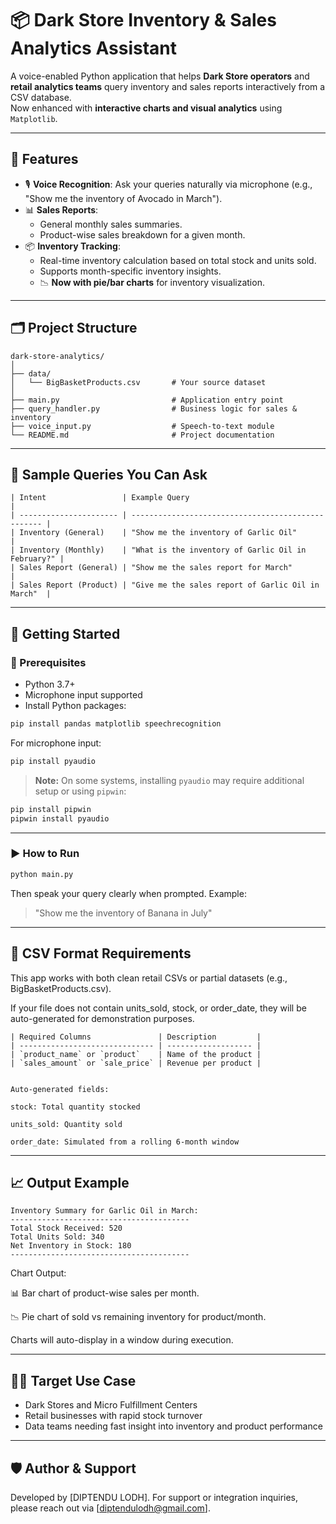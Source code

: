 
# 📦 Dark Store Inventory & Sales Analytics Assistant

A voice-enabled Python application that helps **Dark Store operators** and **retail analytics teams** query inventory and sales reports interactively from a CSV database.  
Now enhanced with **interactive charts and visual analytics** using `Matplotlib`.

---

## 🧠 Features

- 🎙️ **Voice Recognition**: Ask your queries naturally via microphone (e.g., "Show me the inventory of Avocado in March").
- 📊 **Sales Reports**:
  - General monthly sales summaries.
  - Product-wise sales breakdown for a given month.
- 📦 **Inventory Tracking**:
  - Real-time inventory calculation based on total stock and units sold.
  - Supports month-specific inventory insights.
  - 📉 **Now with pie/bar charts** for inventory visualization.

---

## 🗂️ Project Structure

```
dark-store-analytics/
│
├── data/
│   └── BigBasketProducts.csv       # Your source dataset
│
├── main.py                         # Application entry point
├── query_handler.py                # Business logic for sales & inventory
├── voice_input.py                  # Speech-to-text module
└── README.md                       # Project documentation

```

---

## 🎤 Sample Queries You Can Ask
```
| Intent                 | Example Query                                      |
| ---------------------- | -------------------------------------------------- |
| Inventory (General)    | "Show me the inventory of Garlic Oil"              |
| Inventory (Monthly)    | "What is the inventory of Garlic Oil in February?" |
| Sales Report (General) | "Show me the sales report for March"               |
| Sales Report (Product) | "Give me the sales report of Garlic Oil in March"  |
```

---

## 🚀 Getting Started

### 🔧 Prerequisites

- Python 3.7+
- Microphone input supported
- Install Python packages:

```bash
pip install pandas matplotlib speechrecognition
```

For microphone input:
```bash
pip install pyaudio
```

> **Note:** On some systems, installing `pyaudio` may require additional setup or using `pipwin`:
```bash
pip install pipwin
pipwin install pyaudio
```

---

### ▶️ How to Run

```bash
python main.py
```

Then speak your query clearly when prompted. Example:
> "Show me the inventory of Banana in July"

---

## 🧮 CSV Format Requirements

This app works with both clean retail CSVs or partial datasets (e.g., BigBasketProducts.csv).

If your file does not contain units_sold, stock, or order_date, they will be auto-generated for demonstration purposes.
```
| Required Columns               | Description         |
| ------------------------------ | ------------------- |
| `product_name` or `product`    | Name of the product |
| `sales_amount` or `sale_price` | Revenue per product |


Auto-generated fields:

stock: Total quantity stocked

units_sold: Quantity sold

order_date: Simulated from a rolling 6-month window
```
---

## 📈 Output Example

```
Inventory Summary for Garlic Oil in March:
----------------------------------------
Total Stock Received: 520
Total Units Sold: 340
Net Inventory in Stock: 180
----------------------------------------

```

Chart Output:

📊 Bar chart of product-wise sales per month.

📉 Pie chart of sold vs remaining inventory for product/month.

Charts will auto-display in a window during execution.

---

## 👨‍💼 Target Use Case

- Dark Stores and Micro Fulfillment Centers
- Retail businesses with rapid stock turnover
- Data teams needing fast insight into inventory and product performance

---

## 🛡️ Author & Support

Developed by [DIPTENDU LODH]. For support or integration inquiries, please reach out via [diptendulodh@gmail.com].
